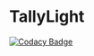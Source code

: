 # TallyLight
[![Codacy Badge](https://api.codacy.com/project/badge/Grade/22d9f0fa94d041a9b2f10622d475321d)](https://app.codacy.com/gh/AJGherardi/TallyLight?utm_source=github.com&utm_medium=referral&utm_content=AJGherardi/TallyLight&utm_campaign=Badge_Grade_Settings)